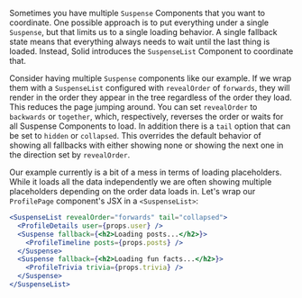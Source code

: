 Sometimes you have multiple `Suspense` Components that you want to coordinate. One possible approach is to put everything under a single `Suspense`, but that limits us to a single loading behavior. A single fallback state means that everything always needs to wait until the last thing is loaded. Instead, Solid introduces the `SuspenseList` Component to coordinate that.

Consider having multiple `Suspense` components like our example. If we wrap them with a `SuspenseList` configured with `revealOrder` of `forwards`, they will render in the order they appear in the tree regardless of the order they load. This reduces the page jumping around. You can set `revealOrder` to `backwards` or `together`, which, respectively, reverses the order or waits for all Suspense Components to load. In addition there is a `tail` option that can be set to `hidden` or `collapsed`. This overrides the default behavior of showing all fallbacks with either showing none or showing the next one in the direction set by `revealOrder`.

Our example currently is a bit of a mess in terms of loading placeholders. While it loads all the data independently we are often showing multiple placeholders depending on the order data loads in. Let's wrap our `ProfilePage` component's JSX in a `<SuspenseList>`:

```jsx
<SuspenseList revealOrder="forwards" tail="collapsed">
  <ProfileDetails user={props.user} />
  <Suspense fallback={<h2>Loading posts...</h2>}>
    <ProfileTimeline posts={props.posts} />
  </Suspense>
  <Suspense fallback={<h2>Loading fun facts...</h2>}>
    <ProfileTrivia trivia={props.trivia} />
  </Suspense>
</SuspenseList>
```
